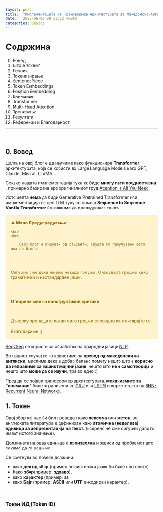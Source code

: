 ```yaml
---
layout: post
title:  "Имплементациjа на Трансформер Архитектурата за Македонско-Англиски Превод На Реченици"
date:   2025-06-06 09:32:32 +0200
categories: basics
---
```


# Содржина

0. Вовед
1. Што е токен?
2. Речник
3. Токенизирање
4. SentencePiece
5. Token Eembeddings
6. Position Eembedding
7. Внимание
8. Transformer
9. Multi-Head Attention
10. Тренирање
11. Резултати
12. Референци и Благодарност

---

<br>

## 0. Вовед


Целта на овој блог е да научиме како функционира <b>Transformer</b> архитектурата, која се користи во Large Language Models како GPT, Claude, Mistral, LLAMA...

Секако нашата имплементација тука ќе биде <b>многу пати поедноставна </b>, примарно базирана врз оригиналниот труд [Attention is All You Need]().

Исто целта <b>нема</b> да биди Generative Pretrained Transformer или имплементација на цел LLM туку со помош <b>Sequence to Sequence Vanilla Transformer</b> ќе можиме да преведуваме текст.

<div style="background-color: #fff3cd; color: #856404; border: 1px solid #ffeeba; padding: 1rem; border-radius: 6px; margin: 1rem 0;">
    <strong>⚠️ Мало Предупредување:</strong>

    <br>
    <br>

        Овој блог е пишуван од студенти, сеуште го проучуваме сето ова на блогот.

  <br>
  <br>

  Сигурни сме дека имаме некаде грешка. Очекувајте грешки како граматички и нестандарден јазик.

  <br>
  <br>

  <b>Отворени сме на конструктивни критики</b>

  <br>
  <br>
  Доколку пронајдите какви било грешки слободно контактирајте не.

  <br>
  <br>
  Благодариме :)
</div>


[Seq2Seq]() се користи за обработка на природни јазици [NLP](https://mk.wikipedia.org/wiki/%D0%9E%D0%B1%D1%80%D0%B0%D0%B1%D0%BE%D1%82%D0%BA%D0%B0_%D0%BD%D0%B0_%D0%BF%D1%80%D0%B8%D1%80%D0%BE%D0%B4%D0%BD%D0%B8_%D1%98%D0%B0%D0%B7%D0%B8%D1%86%D0%B8).

Во нашиот случај ќе го користиме за <b>превод од македонски на англиски</b>, мислиме дека е добар баланс помеѓу нешто што е <b> корисно да направиме за нашиот мајчин јазик</b> ,нешто што <b> не е само теорија</b> и нешто што <b>може да се научи</b>, три во едно :)

Пред да се појави трансформер архитектурата, <b>механизмите за "внимание"</b> биле ограничени со [GRU]() или [LSTM]() и користењето на [RNN-Recurrent Neural Networks]().


## 1. Токен

Овој збор кај нас би бил преведен како <b>лексема</b> или <b>жетон</b>, во англиската литература e дефиниран како <b>атомична (неделива) единица за репрезентација нa текст.</b> (искрено не сме сигурни дали го имаат истото значење).

Должината на оваа единица е <b>произволна</b> и зависи од проблемот што сакаме да го решиме.

Се сретнува во повеќе должини:
  - како <b>дел од збор</b> (пример во вистински јазик би биле слоговите).
  - Како <b>збор</b>(пример: <b>здраво</b>).
  - како <b>карактер</b> (пример: <b>а</b>).
  - како <b>Бајт</b> (пример: <b>ASCII</b> или <b>UTF</b> енкодиран карактер).

<br>

### Токен ИД (Token ID)



<!--
{% highlight python %}
print('is the syntax working?')
{% endhighlight %} -->
